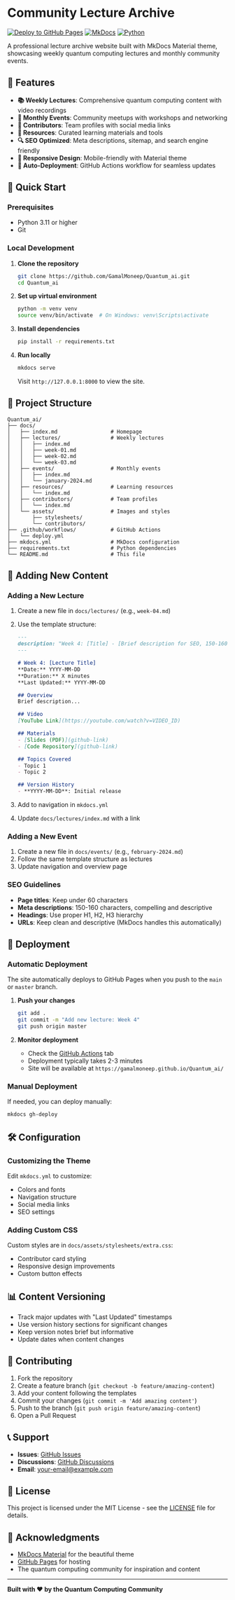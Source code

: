 # Community Lecture Archive

[![Deploy to GitHub Pages](https://github.com/GamalMoneep/Quantum_ai/workflows/Deploy%20to%20GitHub%20Pages/badge.svg)](https://github.com/GamalMoneep/Quantum_ai/actions)
[![MkDocs](https://img.shields.io/badge/MkDocs-Material-blue.svg)](https://squidfunk.github.io/mkdocs-material/)
[![Python](https://img.shields.io/badge/Python-3.11+-blue.svg)](https://python.org)

A professional lecture archive website built with MkDocs Material theme, showcasing weekly quantum computing lectures and monthly community events.

## 🌟 Features

- **📚 Weekly Lectures**: Comprehensive quantum computing content with video recordings
- **🎯 Monthly Events**: Community meetups with workshops and networking
- **👥 Contributors**: Team profiles with social media links
- **📖 Resources**: Curated learning materials and tools
- **🔍 SEO Optimized**: Meta descriptions, sitemap, and search engine friendly
- **📱 Responsive Design**: Mobile-friendly with Material theme
- **🚀 Auto-Deployment**: GitHub Actions workflow for seamless updates

## 🚀 Quick Start

### Prerequisites

- Python 3.11 or higher
- Git

### Local Development

1. **Clone the repository**
   ```bash
   git clone https://github.com/GamalMoneep/Quantum_ai.git
   cd Quantum_ai
   ```

2. **Set up virtual environment**
   ```bash
   python -m venv venv
   source venv/bin/activate  # On Windows: venv\Scripts\activate
   ```

3. **Install dependencies**
   ```bash
   pip install -r requirements.txt
   ```

4. **Run locally**
   ```bash
   mkdocs serve
   ```
   
   Visit `http://127.0.0.1:8000` to view the site.

## 📁 Project Structure

```
Quantum_ai/
├── docs/
│   ├── index.md                 # Homepage
│   ├── lectures/                # Weekly lectures
│   │   ├── index.md
│   │   ├── week-01.md
│   │   ├── week-02.md
│   │   └── week-03.md
│   ├── events/                  # Monthly events
│   │   ├── index.md
│   │   └── january-2024.md
│   ├── resources/               # Learning resources
│   │   └── index.md
│   ├── contributors/            # Team profiles
│   │   └── index.md
│   └── assets/                  # Images and styles
│       ├── stylesheets/
│       └── contributors/
├── .github/workflows/           # GitHub Actions
│   └── deploy.yml
├── mkdocs.yml                   # MkDocs configuration
├── requirements.txt             # Python dependencies
└── README.md                    # This file
```

## 📝 Adding New Content

### Adding a New Lecture

1. Create a new file in `docs/lectures/` (e.g., `week-04.md`)
2. Use the template structure:
   ```markdown
   ---
   description: "Week 4: [Title] - [Brief description for SEO, 150-160 characters]"
   ---
   
   # Week 4: [Lecture Title]
   **Date:** YYYY-MM-DD  
   **Duration:** X minutes  
   **Last Updated:** YYYY-MM-DD
   
   ## Overview
   Brief description...
   
   ## Video
   [YouTube Link](https://youtube.com/watch?v=VIDEO_ID)
   
   ## Materials
   - [Slides (PDF)](github-link)
   - [Code Repository](github-link)
   
   ## Topics Covered
   - Topic 1
   - Topic 2
   
   ## Version History
   - **YYYY-MM-DD**: Initial release
   ```

3. Add to navigation in `mkdocs.yml`
4. Update `docs/lectures/index.md` with a link

### Adding a New Event

1. Create a new file in `docs/events/` (e.g., `february-2024.md`)
2. Follow the same template structure as lectures
3. Update navigation and overview page

### SEO Guidelines

- **Page titles**: Keep under 60 characters
- **Meta descriptions**: 150-160 characters, compelling and descriptive
- **Headings**: Use proper H1, H2, H3 hierarchy
- **URLs**: Keep clean and descriptive (MkDocs handles this automatically)

## 🚀 Deployment

### Automatic Deployment

The site automatically deploys to GitHub Pages when you push to the `main` or `master` branch.

1. **Push your changes**
   ```bash
   git add .
   git commit -m "Add new lecture: Week 4"
   git push origin master
   ```

2. **Monitor deployment**
   - Check the [GitHub Actions](https://github.com/GamalMoneep/Quantum_ai/actions) tab
   - Deployment typically takes 2-3 minutes
   - Site will be available at `https://gamalmoneep.github.io/Quantum_ai/`

### Manual Deployment

If needed, you can deploy manually:

```bash
mkdocs gh-deploy
```

## 🛠️ Configuration

### Customizing the Theme

Edit `mkdocs.yml` to customize:
- Colors and fonts
- Navigation structure
- Social media links
- SEO settings

### Adding Custom CSS

Custom styles are in `docs/assets/stylesheets/extra.css`:
- Contributor card styling
- Responsive design improvements
- Custom button effects

## 📊 Content Versioning

- Track major updates with "Last Updated" timestamps
- Use version history sections for significant changes
- Keep version notes brief but informative
- Update dates when content changes

## 🤝 Contributing

1. Fork the repository
2. Create a feature branch (`git checkout -b feature/amazing-content`)
3. Add your content following the templates
4. Commit your changes (`git commit -m 'Add amazing content'`)
5. Push to the branch (`git push origin feature/amazing-content`)
6. Open a Pull Request

## 📞 Support

- **Issues**: [GitHub Issues](https://github.com/GamalMoneep/Quantum_ai/issues)
- **Discussions**: [GitHub Discussions](https://github.com/GamalMoneep/Quantum_ai/discussions)
- **Email**: your-email@example.com

## 📄 License

This project is licensed under the MIT License - see the [LICENSE](LICENSE) file for details.

## 🙏 Acknowledgments

- [MkDocs Material](https://squidfunk.github.io/mkdocs-material/) for the beautiful theme
- [GitHub Pages](https://pages.github.com/) for hosting
- The quantum computing community for inspiration and content

---

**Built with ❤️ by the Quantum Computing Community**
